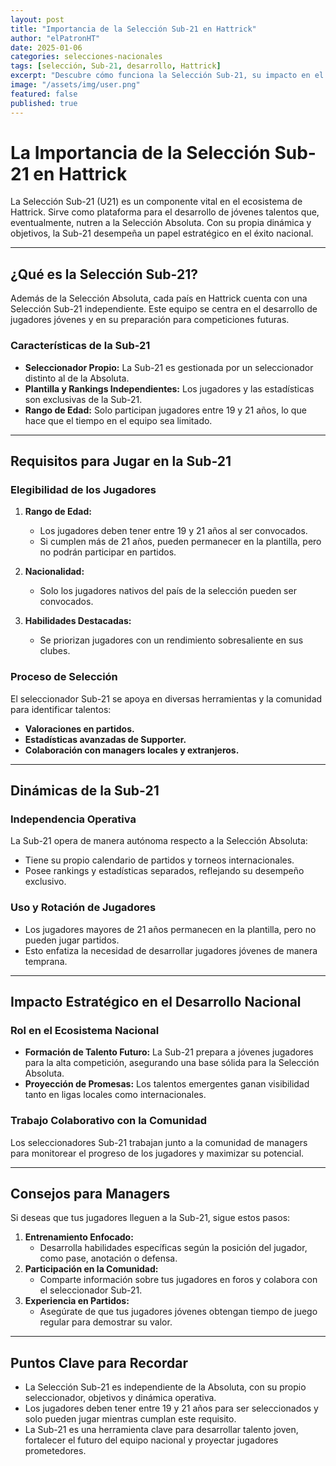 ```yaml
---
layout: post
title: "Importancia de la Selección Sub-21 en Hattrick"
author: "elPatronHT"
date: 2025-01-06
categories: selecciones-nacionales
tags: [selección, Sub-21, desarrollo, Hattrick]
excerpt: "Descubre cómo funciona la Selección Sub-21, su impacto en el desarrollo de talentos y su rol estratégico en Hattrick."
image: "/assets/img/user.png"
featured: false
published: true
---
```


# La Importancia de la Selección Sub-21 en Hattrick

La Selección Sub-21 (U21) es un componente vital en el ecosistema de Hattrick. Sirve como plataforma para el desarrollo de jóvenes talentos que, eventualmente, nutren a la Selección Absoluta. Con su propia dinámica y objetivos, la Sub-21 desempeña un papel estratégico en el éxito nacional.

---

## ¿Qué es la Selección Sub-21?

Además de la Selección Absoluta, cada país en Hattrick cuenta con una Selección Sub-21 independiente. Este equipo se centra en el desarrollo de jugadores jóvenes y en su preparación para competiciones futuras.

### Características de la Sub-21

- **Seleccionador Propio:** La Sub-21 es gestionada por un seleccionador distinto al de la Absoluta.
- **Plantilla y Rankings Independientes:** Los jugadores y las estadísticas son exclusivas de la Sub-21.
- **Rango de Edad:** Solo participan jugadores entre 19 y 21 años, lo que hace que el tiempo en el equipo sea limitado.

---

## Requisitos para Jugar en la Sub-21

### Elegibilidad de los Jugadores

1. **Rango de Edad:**

   - Los jugadores deben tener entre 19 y 21 años al ser convocados.
   - Si cumplen más de 21 años, pueden permanecer en la plantilla, pero no podrán participar en partidos.

2. **Nacionalidad:**

   - Solo los jugadores nativos del país de la selección pueden ser convocados.

3. **Habilidades Destacadas:**
   - Se priorizan jugadores con un rendimiento sobresaliente en sus clubes.

### Proceso de Selección

El seleccionador Sub-21 se apoya en diversas herramientas y la comunidad para identificar talentos:

- **Valoraciones en partidos.**
- **Estadísticas avanzadas de Supporter.**
- **Colaboración con managers locales y extranjeros.**

---

## Dinámicas de la Sub-21

### Independencia Operativa

La Sub-21 opera de manera autónoma respecto a la Selección Absoluta:

- Tiene su propio calendario de partidos y torneos internacionales.
- Posee rankings y estadísticas separados, reflejando su desempeño exclusivo.

### Uso y Rotación de Jugadores

- Los jugadores mayores de 21 años permanecen en la plantilla, pero no pueden jugar partidos.
- Esto enfatiza la necesidad de desarrollar jugadores jóvenes de manera temprana.

---

## Impacto Estratégico en el Desarrollo Nacional

### Rol en el Ecosistema Nacional

- **Formación de Talento Futuro:** La Sub-21 prepara a jóvenes jugadores para la alta competición, asegurando una base sólida para la Selección Absoluta.
- **Proyección de Promesas:** Los talentos emergentes ganan visibilidad tanto en ligas locales como internacionales.

### Trabajo Colaborativo con la Comunidad

Los seleccionadores Sub-21 trabajan junto a la comunidad de managers para monitorear el progreso de los jugadores y maximizar su potencial.

---

## Consejos para Managers

Si deseas que tus jugadores lleguen a la Sub-21, sigue estos pasos:

1. **Entrenamiento Enfocado:**
   - Desarrolla habilidades específicas según la posición del jugador, como pase, anotación o defensa.
2. **Participación en la Comunidad:**
   - Comparte información sobre tus jugadores en foros y colabora con el seleccionador Sub-21.
3. **Experiencia en Partidos:**
   - Asegúrate de que tus jugadores jóvenes obtengan tiempo de juego regular para demostrar su valor.

---

## Puntos Clave para Recordar

- La Selección Sub-21 es independiente de la Absoluta, con su propio seleccionador, objetivos y dinámica operativa.
- Los jugadores deben tener entre 19 y 21 años para ser seleccionados y solo pueden jugar mientras cumplan este requisito.
- La Sub-21 es una herramienta clave para desarrollar talento joven, fortalecer el futuro del equipo nacional y proyectar jugadores prometedores.

